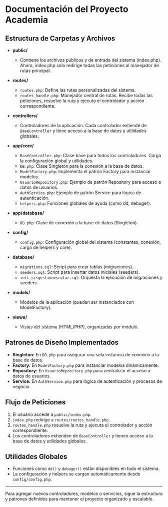 # Documentación del Proyecto Academia

## Estructura de Carpetas y Archivos

- **public/**
  - Contiene los archivos públicos y de entrada del sistema (index.php). Ahora, index.php solo redirige todas las peticiones al manejador de rutas principal.

- **routes/**
  - `routes.php`: Define las rutas personalizadas del sistema.
  - `routes_handle.php`: Manejador central de rutas. Recibe todas las peticiones, resuelve la ruta y ejecuta el controlador y acción correspondiente.

- **controllers/**
  - Controladores de la aplicación. Cada controlador extiende de `BaseController` y tiene acceso a la base de datos y utilidades globales.

- **app/core/**
  - `BaseController.php`: Clase base para todos los controladores. Carga la configuración global y utilidades.
  - `DB.php`: Clase Singleton para la conexión a la base de datos.
  - `ModelFactory.php`: Implementa el patrón Factory para instanciar modelos.
  - `UsuarioRepository.php`: Ejemplo de patrón Repository para acceso a datos de usuarios.
  - `AuthService.php`: Ejemplo de patrón Service para lógica de autenticación.
  - `helpers.php`: Funciones globales de ayuda (como dd, debuger).

- **app/database/**
  - `DB.php`: Clase de conexión a la base de datos (Singleton).

- **config/**
  - `config.php`: Configuración global del sistema (constantes, conexión, carga de helpers y core).

- **database/**
  - `migrations.sql`: Script para crear tablas (migraciones).
  - `seeders.sql`: Script para insertar datos iniciales (seeders).
  - `init_sisgestionescolar.sql`: Orquesta la ejecución de migraciones y seeders.

- **models/**
  - Modelos de la aplicación (pueden ser instanciados con ModelFactory).

- **views/**
  - Vistas del sistema (HTML/PHP), organizadas por módulo.

## Patrones de Diseño Implementados

- **Singleton:** En `DB.php` para asegurar una sola instancia de conexión a la base de datos.
- **Factory:** En `ModelFactory.php` para instanciar modelos dinámicamente.
- **Repository:** En `UsuarioRepository.php` para centralizar el acceso a datos de usuarios.
- **Service:** En `AuthService.php` para lógica de autenticación y procesos de negocio.

## Flujo de Peticiones

1. El usuario accede a `public/index.php`.
2. `index.php` redirige a `routes/routes_handle.php`.
3. `routes_handle.php` resuelve la ruta y ejecuta el controlador y acción correspondiente.
4. Los controladores extienden de `BaseController` y tienen acceso a la base de datos y utilidades globales.

## Utilidades Globales

- Funciones como `dd()` y `debuger()` están disponibles en todo el sistema.
- La configuración y helpers se cargan automáticamente desde `config/config.php`.

---

Para agregar nuevos controladores, modelos o servicios, sigue la estructura y patrones definidos para mantener el proyecto organizado y escalable.
